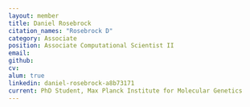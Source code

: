 ```yaml
---
layout: member
title: Daniel Rosebrock
citation_names: "Rosebrock D"
category: Associate
position: Associate Computational Scientist II
email:
github: 
cv:
alum: true
linkedin: daniel-rosebrock-a8b73171
current: PhD Student, Max Planck Institute for Molecular Genetics
---
```


